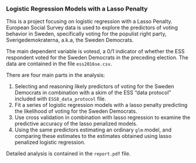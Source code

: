 ### Logistic Regression Models with a Lasso Penalty   

This is a project focusing on logistic regression with a Lasso Penalty. European Social Survey data is used to explore the predictors of voting behavior in Sweden, specifically voting for the populist right party, Sverigedemokraterna, a.k.a, the Sweden Democrats.      

The main dependent variable is votesd, a 0/1 indicator of whether the ESS respondent voted for the Sweden Democrats in the preceding election. The data are contained in the file ``ess2016se.csv``.
           
There are four main parts in the analysis:       
1. Selecting and reasoning likely predictors of voting for the Sweden Democrats in combination with a skim of the ESS “data protocol” included with ``ESS8_data_protocol`` file.
2. Fit a series of logistic regression models with a lasso penalty predicting the likelihood of voting for the Sweden Democrats.
3. Use cross validation in combination with lasso regression to examine the predictive accuracy of the lasso penalized models.
4. Using the same predictors estimating an ordinary ``glm`` model, and comparing these estimates to the estimates obtained using lasso penalized logistic regression.

Detailed analysis is contained in the ``report.pdf`` file.

